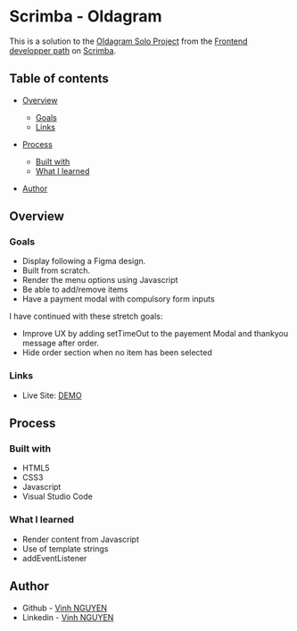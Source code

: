 # Scrimba - Oldagram

This is a solution to the [Oldagram Solo Project](https://scrimba.com/learn/frontend/solo-project-oldagram-co2274297820a9405442e3a2a) from the [Frontend developper path](https://scrimba.com/learn/frontend) on [Scrimba](https://scrimba.com/).

## Table of contents

- [Overview](#overview)
  - [Goals](#goals)
  - [Links](#links)

- [Process](#process)
  - [Built with](#built-with)
  - [What I learned](#what-i-learned)
 
- [Author](#author)

## Overview

### Goals

- Display following a Figma design. 
- Built from scratch.
- Render the menu options using Javascript
- Be able to add/remove items
- Have a payment modal with compulsory form inputs

I have continued with these stretch goals:
- Improve UX by adding setTimeOut to the payement Modal and thankyou message after order.
- Hide order section when no item has been selected

### Links

- Live Site: [DEMO](https://vinh-nguyen-code.github.io/ORDERING-APP/)

## Process

### Built with

- HTML5
- CSS3
- Javascript
- Visual Studio Code

### What I learned

- Render content from Javascript
- Use of template strings
- addEventListener

## Author

- Github - [Vinh NGUYEN](https://github.com/vinh-nguyen-code)
- Linkedin - [Vinh NGUYEN](https://www.linkedin.com/in/tuan-vinh-nguyen/)
